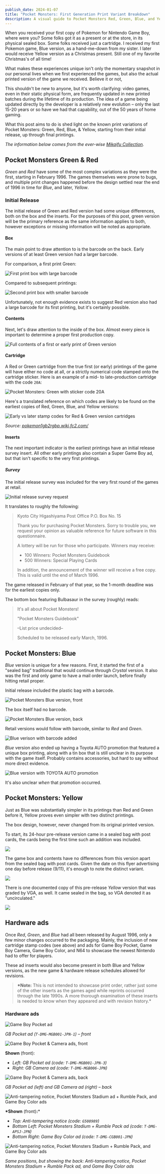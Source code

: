 ```yaml
---
publish_date: 2024-01-07
title: "Pocket Monsters: First Generation Print Variant Breakdown"
description: A visual guide to Pocket Monsters Red, Green, Blue, and Yellow
---
```

When you received your first copy of Pokemon for Nintendo Game Boy, where were you? Some folks got it as a present or at the store, in its physical sealed box. Some folks received just a cartridge. I received my first Pokemon game, Blue version, as a hand-me-down from my sister. I later would receive Yellow version as a Christmas present. Still one of my favorite Christmas's of all time!

What makes these experiences unique isn't only the momentary snapshot in our personal lives when we first experienced the games, but also the actual printed version of the game we received. Believe it or not, 

This shouldn't be new to anyone, but it's worth clarifying: video games, even in their static physical form, are frequently updated in new printed batches during the lifetime of its production. The idea of a game being updated directly by the developer is a relatively new evolution – only the last 15-20 years or so have we had that capability, out of the 50 years of home gaming.

What this post aims to do is shed light on the known print variations of Pocket Monsters: Green, Red, Blue, & Yellow, starting from their initial release, up through final printings.

*The information below comes from the ever-wise [Mikaifu Collection](https://www.instagram.com/mikaifucollection/).*

## Pocket Monsters Green & Red

<front and back of red and green>

*Green* and *Red* have some of the most complex variations as they were the first, starting in February 1996. The games themselves were prone to bugs, and multiple print changes happened before the design settled near the end of 1996 in time for *Blue*, and later, *Yellow*.

### Initial Release

The initial release of Green and Red version had some unique differences, both on the box and the inserts. For the purposes of this post, green version will be the primary reference as the same information applies to both, however exceptions or missing information will be noted as appropriate.

#### Box

The main point to draw attention to is the barcode on the back. Early versions of at least Green version had a larger barcode.

For comparison, a first print Green:

![First print box with large barcode](/uploads/screenshot-2024-01-07-at-11.54.22-am.png)

Compared to subsequent printings:

![Second print box with smaller barcode](/uploads/screenshot-2024-01-07-at-11.54.26-am.png)

Unfortunately, not enough evidence exists to suggest Red version also had a large barcode for its first printing, but it's certainly possible.

#### Contents

Next, let's draw attention to the inside of the box. Almost every piece is important to determine a proper first production copy.

![Full contents of a first or early print of Green version ](/uploads/4fa07721-40c5-4449-9303-7871e19aa5be.jpeg)

#### Cartridge

A Red or Green cartridge from the true first (or early) printings of the game will have either no code at all, or a strictly numerical code stamped onto the cartridge sticker. Here is an example of a mid- to late-production cartridge with the code `20A`:

![Pocket Monsters: Green with sticker code 20A](/uploads/2b19157b-8cc9-4173-a8f1-c803291829fc.jpeg)

Here's a translated reference on which codes are likely to be found on the earliest copies of Red, Green, Blue, and Yellow versions:

![Early vs later stamp codes for Red & Green version cartridges](/uploads/cart-code-table.png)

*Source: [pokemon1gb2rgbp.wiki.fc2.com/](https://pokemon1gb2rgbp.wiki.fc2.com/wiki/%E5%88%9D%E6%9C%9F%E7%89%88%E3%83%BB%E5%BE%8C%E6%9C%9F%E7%89%88%E3%81%AE%E9%81%95%E3%81%84)*

#### Inserts

The next important indicator is the earliest printings have an initial release survey insert. All other early printings also contain a Super Game Boy ad, but that isn't specific to the very first printings.

##### Survey

The initial release survey was included for the very first round of the games at retail.

![Initial release survey request](/uploads/screenshot-2024-01-07-at-11.51.46-am.png)

It translates to roughly the following:

> Kyoto City Higashiyama Post Office P.O. Box No. 15
>
> Thank you for purchasing Pocket Monsters. Sorry to trouble you, we request your opinion as valuable reference for future software in this questionnaire.
>
> A lottery will be run for those who participate. Winners may receive:
>
> * 100 Winners: Pocket Monsters Guidebook
> * 500 Winners: Special Playing Cards
>
> In addition, the announcement of the winner will receive a free copy. This is valid until the end of March 1996.

The game released in February of that year, so the 1-month deadline was for the earliest copies only.

The bottom box featuring Bulbasaur in the survey (roughly) reads:

> It's all about Pocket Monsters!
>
> "Pocket Monsters Guidebook"
>
> –List price undecided–
>
> Scheduled to be released early March, 1996.

## Pocket Monsters: Blue

<front and back of blue>

*Blue* version is unique for a few reasons. First, it started the first of a "sealed bag" traditional that would continue through *Crystal* version. It also was the first and only game to have a mail order launch, before finally hitting retail proper.

Initial release included the plastic bag with a barcode.

![Pocket Monsters Blue version, front](/uploads/0974ad5b-68c4-41ee-abdb-89a2d7bdba19.jpeg)

The box itself had no barcode.

![Pocket Monsters Blue version, back](/uploads/screenshot-2024-01-07-at-3.17.19-pm.png)

Retail versions would follow with barcode, similar to *Red* and *Green*.

![Blue verison with barcode added](/uploads/screenshot-2024-01-07-at-3.24.05-pm.png)

*Blue* version also ended up having a Toyota AUTO promotion that featured a unique box printing, along with a tin box that is still unclear in its purpose with the game itself. Probably contains accessories, but hard to say without more direct evidence.

![Blue version with TOYOTA AUTO promotion](/uploads/screenshot-2024-01-07-at-3.34.43-pm.png)

It's also unclear *when* that promotion occurred.

## Pocket Monsters: Yellow

<front and back of Yellow>

Just as Blue was substantially simpler in its printings than Red and Green before it, Yellow proves even simpler with two distinct printings.

The box design, however, never changed from its original printed version.

To start, its 24-hour pre-release version came in a sealed bag with post cards, the cards being the first time such an addition was included.

![](/uploads/46276c27-3572-46cb-9c11-29c43bd56f03.jpeg)

The game box and contents have no differences from this version apart from the sealed bag with post cards. Given the date on this flyer advertising one day before release (9/11), it's enough to note the distinct variant.

![](/uploads/878278c8-95bc-4a0c-b73d-d5e536166372.jpeg)

There is one documented copy of this pre-release *Yellow* version that was graded by VGA, as well. It came sealed in the bag, so VGA denoted it as "uncirculated."

![](/uploads/img_2187.jpeg)

## Hardware ads

Once *Red*, *Green*, and *Blue* had all been released by August 1996, only a few minor changes occurred to the packaging. Mainly, the inclusion of new cartridge stamp codes (see above) and ads for Game Boy Pocket, Game Boy Camera, Game Boy Color, and N64 to showcase the newest Nintendo had to offer for players.

These ad inserts would also become present in both Blue and Yellow versions, as the new game & hardware release schedules allowed for revisions.

> **\*Note:** This is not intended to showcase print order, rather just some of the other inserts as the games aged while reprints occurred through the late 1990s. A more thorough examination of these inserts is needed to know when they appeared and with revision history.*

### Hardware ads

![Game Boy Pocket ad](/uploads/screenshot-2024-01-07-at-12.39.33-pm.png)

*GB Pocket ad (`T-DMG-MGB001-JPN-1`) – front*

![Game Boy Pocket & Camera ads, front](/uploads/screenshot-2024-01-07-at-1.42.39-pm.png)

**Shown** (front):

* *Left: GB Pocket ad (code: `T-DMG-MGB001-JPN-3`)*
* *Right: GB Camera ad (code: `T-DMG-MGB006-JPN`)*

![Game Boy Pocket & Camera ads, back](/uploads/screenshot-2024-01-07-at-1.42.34-pm.png)

*GB Pocket ad (left) and GB Camera ad (right) – back*

![Anti-tampering notice, Pocket Monsters Stadium ad + Rumble Pack, and Game Boy Color ads](/uploads/screenshot-2024-01-07-at-1.42.56-pm.png)

**\*Shown** (front)**:***

* *Top: Anti-tampering notice (code: `G508989`)*
* *Bottom Left: Pocket Monsters Stadium + Rumble Pack ad (code: `T-DMG-APSJ-JPN`)*
* *Bottom Right: Game Boy Color ad (code: `T-DMG-CGB001-JPN`)*

![Anti-tampering notice, Pocket Monsters Stadium + Rumble Pack, and Game Boy Color ads](/uploads/screenshot-2024-01-07-at-1.43.02-pm.png)

*Same positions, but showing the back: Anti-tampering notice, Pocket Monsters Stadium + Rumble Pack ad, and Game Boy Color ads*